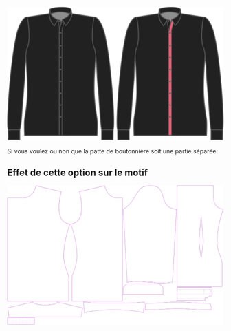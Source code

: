 ![Gorge (Patte de boutonnières) séparée](seperatebuttonholeplacket.svg)

Si vous voulez ou non que la patte de boutonnière soit une partie séparée.


## Effet de cette option sur le motif
![Cette image montre l'effet de cette option en superposant plusieurs variantes qui ont une valeur différente pour cette option](simon_seperatebuttonholeplacket_sample.svg "Effet de cette option sur le motif")